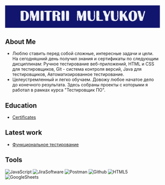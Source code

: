 
 ![Hedaer](assets/logoza.png)

## About Me
- Люблю ставить перед собой сложные, интересные задачи и цели. На сегодняшний день получил знания и сертификаты по следующим дисциплинам: Ручное тестирование веб-приложений, HTML и CSS для тестировщиков, Git - система контроля версий, Java для тестировщиков, Автоматизированное тестирование.
- Целеустремленный и легко обучаем. Довожу любое начатое дело до конечного результата. Здесь собраны проекты с которыми я работал в рамках курса "Тестировщик ПО".
## Education
  - [Certificates](https://drive.google.com/drive/folders/1yacYdX7gRIkheBqnVJkiQc9475yTQeQk?usp=sharing)
## Latest work
  - [Функциональное тестирование](https://github.com/Dimonstratos/LatestWork)
## Tools

![JavaScript](https://img.shields.io/badge/-JavaScript-11156D?style=for-the-badge&logo=JavaScript)
![JiraSoftware](https://img.shields.io/badge/-JiraSoftware-11156D?style=for-the-badge&logo=JiraSoftware&logoColor=166CDE)
![Postman](https://img.shields.io/badge/-Postman-11156D?style=for-the-badge&logo=Postman&logoColor=E46130)
![Github](https://img.shields.io/badge/-Github-11156D?style=for-the-badge&logo=Github)
![HTML5](https://img.shields.io/badge/-HTML5-11156D?style=for-the-badge&logo=HTML5)
![GoogleSheets](https://img.shields.io/badge/-GoogleSheets-11156D?style=for-the-badge&logo=GoogleSheets)
